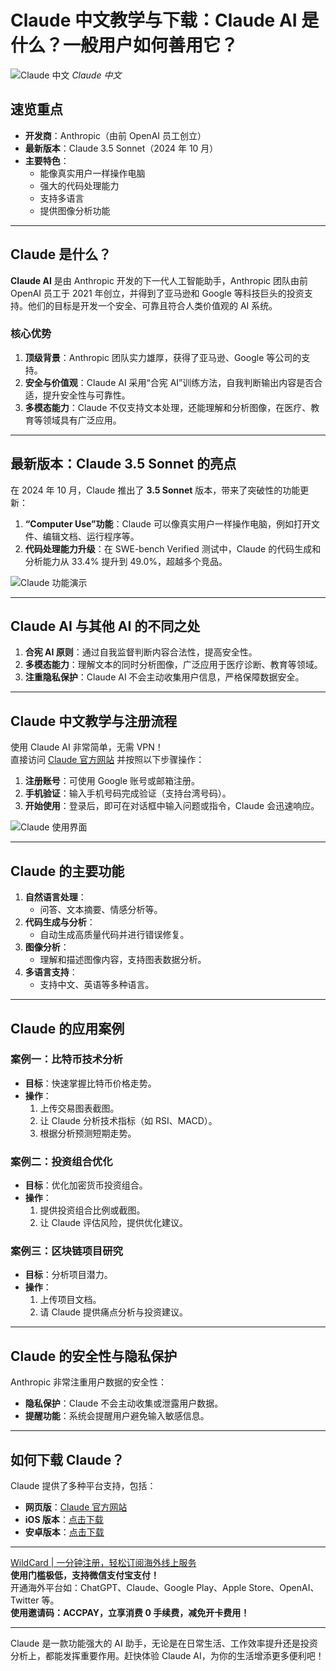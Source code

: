 # Claude 中文教学与下载：Claude AI 是什么？一般用户如何善用它？

![Claude 中文](https://grenade-wp-offload-media-oregon.s3.us-west-2.amazonaws.com/wp-content/uploads/2024/10/31190127/240588-1-1024x663.jpg)
*Claude 中文*

## 速览重点
- **开发商**：Anthropic（由前 OpenAI 员工创立）
- **最新版本**：Claude 3.5 Sonnet（2024 年 10 月）
- **主要特色**：
  - 能像真实用户一样操作电脑
  - 强大的代码处理能力
  - 支持多语言
  - 提供图像分析功能

---

## Claude 是什么？

**Claude AI** 是由 Anthropic 开发的下一代人工智能助手，Anthropic 团队由前 OpenAI 员工于 2021 年创立，并得到了亚马逊和 Google 等科技巨头的投资支持。他们的目标是开发一个安全、可靠且符合人类价值观的 AI 系统。

### 核心优势
1. **顶级背景**：Anthropic 团队实力雄厚，获得了亚马逊、Google 等公司的支持。
2. **安全与价值观**：Claude AI 采用“合宪 AI”训练方法，自我判断输出内容是否合适，提升安全性与可靠性。
3. **多模态能力**：Claude 不仅支持文本处理，还能理解和分析图像，在医疗、教育等领域具有广泛应用。

---

## 最新版本：Claude 3.5 Sonnet 的亮点

在 2024 年 10 月，Claude 推出了 **3.5 Sonnet** 版本，带来了突破性的功能更新：

1. **“Computer Use”功能**：Claude 可以像真实用户一样操作电脑，例如打开文件、编辑文档、运行程序等。
2. **代码处理能力升级**：在 SWE-bench Verified 测试中，Claude 的代码生成和分析能力从 33.4% 提升到 49.0%，超越多个竞品。

![Claude 功能演示](https://grenade-wp-offload-media-oregon.s3.us-west-2.amazonaws.com/wp-content/uploads/2024/10/31184553/image-68.png)

---

## Claude AI 与其他 AI 的不同之处

1. **合宪 AI 原则**：通过自我监督判断内容合法性，提高安全性。
2. **多模态能力**：理解文本的同时分析图像，广泛应用于医疗诊断、教育等领域。
3. **注重隐私保护**：Claude AI 不会主动收集用户信息，严格保障数据安全。

---

## Claude 中文教学与注册流程

使用 Claude AI 非常简单，无需 VPN！  
直接访问 [Claude 官方网站](https://claude.ai/) 并按照以下步骤操作：

1. **注册账号**：可使用 Google 账号或邮箱注册。
2. **手机验证**：输入手机号码完成验证（支持台湾号码）。
3. **开始使用**：登录后，即可在对话框中输入问题或指令，Claude 会迅速响应。

![Claude 使用界面](https://grenade-wp-offload-media-oregon.s3.us-west-2.amazonaws.com/wp-content/uploads/2024/10/31185043/image-69.png)

---

## Claude 的主要功能

1. **自然语言处理**：
   - 问答、文本摘要、情感分析等。
2. **代码生成与分析**：
   - 自动生成高质量代码并进行错误修复。
3. **图像分析**：
   - 理解和描述图像内容，支持图表数据分析。
4. **多语言支持**：
   - 支持中文、英语等多种语言。

---

## Claude 的应用案例

### 案例一：比特币技术分析
- **目标**：快速掌握比特币价格走势。
- **操作**：
  1. 上传交易图表截图。
  2. 让 Claude 分析技术指标（如 RSI、MACD）。
  3. 根据分析预测短期走势。

### 案例二：投资组合优化
- **目标**：优化加密货币投资组合。
- **操作**：
  1. 提供投资组合比例或截图。
  2. 让 Claude 评估风险，提供优化建议。

### 案例三：区块链项目研究
- **目标**：分析项目潜力。
- **操作**：
  1. 上传项目文档。
  2. 请 Claude 提供痛点分析与投资建议。

---

## Claude 的安全性与隐私保护

Anthropic 非常注重用户数据的安全性：
- **隐私保护**：Claude 不会主动收集或泄露用户数据。
- **提醒功能**：系统会提醒用户避免输入敏感信息。

---

## 如何下载 Claude？

Claude 提供了多种平台支持，包括：
- **网页版**：[Claude 官方网站](https://claude.ai/)
- **iOS 版本**：[点击下载](https://apps.apple.com/tw/app/claude-by-anthropic/id6473753684)
- **安卓版本**：[点击下载](https://play.google.com/store/apps/details?id=com.anthropic.claude)

---


[WildCard | 一分钟注册，轻松订阅海外线上服务](https://bit.ly/bewildcard)  
**使用门槛极低，支持微信支付宝支付！**  
开通海外平台如：ChatGPT、Claude、Google Play、Apple Store、OpenAI、Twitter 等。  
**使用邀请码：ACCPAY，立享消费 0 手续费，减免开卡费用！**

---

Claude 是一款功能强大的 AI 助手，无论是在日常生活、工作效率提升还是投资分析上，都能发挥重要作用。赶快体验 Claude AI，为你的生活增添更多便利吧！
